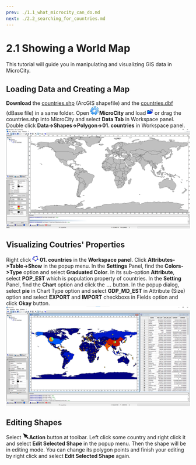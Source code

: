 ```yaml
---
prev: ./1.1_what_microcity_can_do.md
next: ./2.2_searching_for_countries.md
---
```

# 2.1 Showing a World Map
This tutorial will guide you in manipulating and visualizing GIS data in MicroCity.
## Loading Data and Creating a Map
**Download** the [countries.shp](https://github.com/microcity/microcity.github.io/raw/main/docs/data/countries.shp) (ArcGIS shapefile) and the [countries.dbf](https://github.com/microcity/microcity.github.io/raw/main/docs/data/countries.dbf) (dBase file) in a same folder. Open ![icon_microcity](../../images/doc/icon_microcity.png)**MicroCity** and load ![button_load](../../images/doc/button_load.png) or drag the countries.shp into MicroCity and select **Data Tab** in Workspace panel. Double click **Data->Shapes->Polygon->01. countries** in Workspace panel. 
![Screenshot](../../images/doc/world_countries.png)
## Visualizing Coutries' Properties
Right click ![icon](../../images/doc/icon_shapes_polygon.png) **01. countries** in the **Workspace panel**. Click **Attributes->Table->Show** in the popup menu. In the **Settings** Panel, find the **Colors->Type** option and select **Graduated Color**. In its sub-option **Attribute**, select **POP_EST** which is population property of countries. In the **Setting** Panel, find the **Chart** option and click the **...** button. In the popup dialog, select **pie** in Chart Type option and select **GDP_MD_EST** in Attribute (Size) option and select **EXPORT** and **IMPORT** checkboxs in Fields option and click **Okay** button.
![Screenshot](../../images/doc/data_visualization.png)
## Editing Shapes
Select ![button](../../images/doc/button_action.png)**Action** button at toolbar. Left click some country and right click it and select **Edit Selected Shape** in the popup menu. Then the shape will be in editing mode. You can change its polygon points and finish your editing by right click and select **Edit Selected Shape** again.

